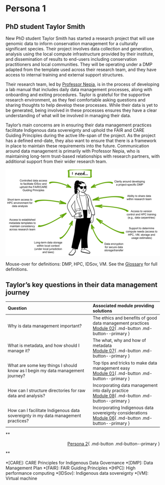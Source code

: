 # Persona 1 

## PhD student Taylor Smith

New PhD student Taylor Smith has started a research project that will use genomic data to inform conservation management for a culturally significant species. Their project involves data collection and generation, analysis using the local compute infrastructure provided by their institute, and dissemination of results to end-users including conservation practitioners and local communities. They will be operating under a DMP adapted from the template used across their research team, and they have access to internal training and external support structures. 

Their research team, led by [Professor Nepia](https://genomicsaotearoa.github.io/data-management-resources/personas/persona3/), is in the process of developing a lab manual that includes daily data management processes, along with onboarding and exiting procedures. Taylor is grateful for the supportive research environment, as they feel comfortable asking questions and sharing thoughts to help develop these processes. While their data is yet to be generated, being involved in these processes ensures they have a clear understanding of what will be involved in managing their data. 

Taylor’s main concerns are in ensuring their data management practices facilitate Indigenous data sovereignty and uphold the FAIR and CARE Guiding Principles during the active life-span of the project. As the project has a defined end-date, they also want to ensure that there is a framework in place to maintain these requirements into the future. Communication around data management is primarily with Professor Nepia, who is maintaining long-term trust-based relationships with research partners, with additional support from their wider research team. 

![The data management needs of PhD student Taylor Smith](../figures/Persona1.png)

Mouse-over for definitions: DMP, HPC, IDSov, VM. See the [Glossary](https://genomicsaotearoa.github.io/data-management-resources/glossary/) for full definitions. 

## Taylor’s key questions in their data management journey

| Question | Associated module providing solutions | 
|:--|:--|
| Why is data management important? | The ethics and benefits of good data management practices <br> [Module 02](https://genomicsaotearoa.github.io/data-management-resources/modules/module02/){ .md-button .md-button--primary }  |
| What is metadata, and how should I manage it? | The what, why and how of metadata <br> [Module 07](https://genomicsaotearoa.github.io/data-management-resources/modules/module07/){ .md-button .md-button--primary } |
| What are some key things I should know as I begin my data management journey? | Top tips and tricks to make data management easy <br> [Module 01](https://genomicsaotearoa.github.io/data-management-resources/modules/module01/){ .md-button .md-button--primary } |
| How can I structure directories for raw data and analysis? | Incorporating data management into daily practice <br> [Module 08](https://genomicsaotearoa.github.io/data-management-resources/modules/module08/){ .md-button .md-button--primary } |
| How can I facilitate Indigenous data sovereignty in my data management practices? | Incorporating Indigenous data sovereignty considerations <br> [Module 06](https://genomicsaotearoa.github.io/data-management-resources/modules/module06/){ .md-button .md-button--primary } |


**<p style="text-align: right;">
[Persona 2]([https://genomicsaotearoa.github.io/data-management-resources/personas/](https://genomicsaotearoa.github.io/data-management-resources/personas/persona2/)){ .md-button .md-button--primary } 
</p>**

*[CARE]: CARE Principles for Indigenous Data Governance
*[DMP]: Data Management Plan
*[FAIR]: FAIR Guiding Principles
*[HPC]: High performance computing
*[IDSov]: Indigenous data sovereignty
*[VM]: Virtual machine
